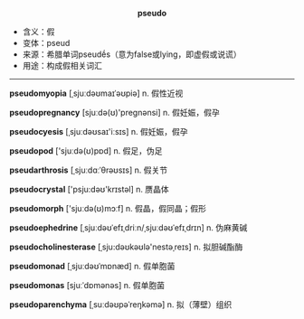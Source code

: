 
**<center>pseudo</center>**

- <span class="definition">含义：假</span>
- <span class="definition">变体：pseud</span>
- <span class="definition">来源：希腊单词pseudḗs（意为false或lying，即虚假或说谎）</span>
- <span class="definition">用途：构成假相关词汇</span>

---

<span class="vocabulary">**pseudomyopia**</span> [ˌsjuːdəʊmaɪˈəʊpiə] n. 假性近视  

<span class="vocabulary">**pseudopregnancy**</span> [sjuːdə(ʊ)'pregnənsi] n. 假妊娠，假孕

<span class="vocabulary">**pseudocyesis**</span> [ˌsjuːdəʊsaɪ'iːsɪs] n. 假妊娠，假孕

<span class="vocabulary">**pseudopod**</span> ['sjuːdə(ʊ)pɒd] n. 假足，伪足

<span class="vocabulary">**pseudarthrosis**</span> [ˌsjuːdɑːˈθrəʊsɪs] n. 假关节

<span class="vocabulary">**pseudocrystal**</span> ['psju:dəʊ'krɪstəl] n. 赝晶体

<span class="vocabulary">**pseudomorph**</span> ['sjuːdə(ʊ)mɔːf] n. 假晶，假同晶；假形

<span class="vocabulary">**pseudoephedrine**</span> [ˌsjuːdəʊˈefɪˌdriːn/ˌsjuːdəʊˈefɪˌdrɪn] n. 伪麻黄碱

<span class="vocabulary">**pseudocholinesterase**</span> [ˌsju:dəʊkəʊlә'nestәˌreɪs] n. 拟胆碱酯酶

<span class="vocabulary">**pseudomonad**</span> [ˌsjuːdəʊˈmɒnæd] n. 假单胞菌

<span class="vocabulary">**pseudomonas**</span> [sjuːˈdɒmənəs] n. 假单胞菌

<span class="vocabulary">**pseudoparenchyma**</span> [ˌsuːdəʊpəˈreŋkəmə] n. 拟（薄壁）组织
